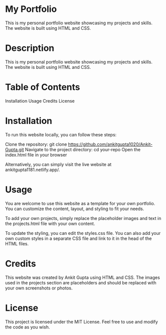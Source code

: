 # My Portfolio
This is my personal portfolio website showcasing my projects and skills. The website is built using HTML and CSS.

# Description

 This is my personal portfolio website showcasing my projects and skills. The website is built using HTML and CSS.

# Table of Contents
Installation
Usage
Credits
License

# Installation
To run this website locally, you can follow these steps:

Clone the repository: git clone https://github.com/ankitgupta1020/Ankit-Gupta.git
Navigate to the project directory: cd your-repo
Open the index.html file in your browser

Alternatively, you can simply visit the live website at ankitgupta1181.netlify.app/.

# Usage
You are welcome to use this website as a template for your own portfolio. You can customize the content, layout, and styling to fit your needs.

To add your own projects, simply replace the placeholder images and text in the projects.html file with your own content.

To update the styling, you can edit the styles.css file. You can also add your own custom styles in a separate CSS file and link to it in the head of the HTML files.

# Credits
This website was created by Ankit Gupta using HTML and CSS. The images used in the projects section are placeholders and should be replaced with your own screenshots or photos.

# License
This project is licensed under the MIT License. Feel free to use and modify the code as you wish.

